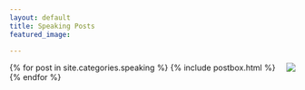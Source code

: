 ```yaml
---
layout: default
title: Speaking Posts
featured_image: 

---
```

  
<div class="featured-posts outer">
  <img src="https://typo3.org/fileadmin/t3o_common_storage/news/2020/05/Possible_Profile_Pic3.jpg" align="right"/>
<div class="outer">  
  <div class="post-feed-title inner"></div>
       <div class="post-feed inner-wide">
       {% for post in site.categories.speaking %}
         {% include postbox.html %}
  {% endfor %}         
    </div>   
</div>
</div>
